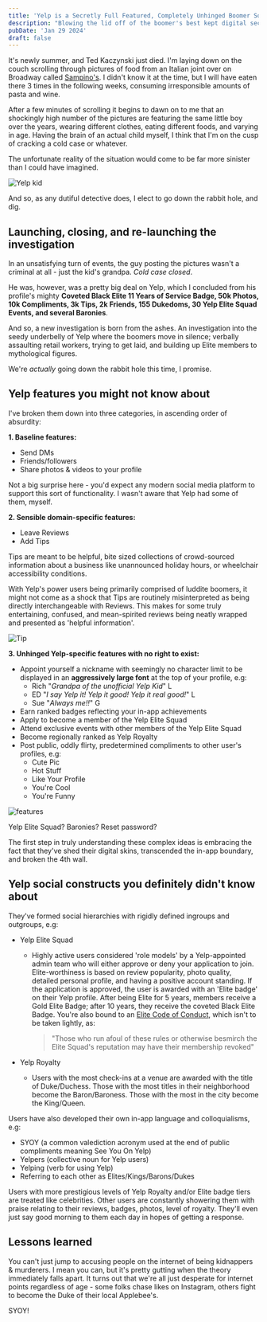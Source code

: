 ```yaml
---
title: 'Yelp is a Secretly Full Featured, Completely Unhinged Boomer Social Media Platform'
description: "Blowing the lid off of the boomer's best kept digital secret"
pubDate: 'Jan 29 2024'
draft: false
---
```


It's newly summer, and Ted Kaczynski just died. I'm laying down on the couch scrolling through pictures of food from an Italian joint over on Broadway called <a href="https://www.yelp.com/biz_photos/sampinos-kitchen-at-joe-martys-sacramento-2" target="_blank">Sampino's</a>.
I didn't know it at the time, but I will have eaten there 3 times in the following weeks, consuming irresponsible
amounts of pasta and wine.

After a few minutes of scrolling it begins to dawn on to me that an shockingly high number of
the pictures are featuring the same little boy over the years, wearing different clothes, eating different foods, and varying in age.
Having the brain of an actual child myself, I think that I'm on the cusp of cracking a cold case or whatever.

The unfortunate reality of the situation would come to be far more sinister than I could have imagined.

![Yelp kid](/yelp-kid.png)

And so, as any dutiful detective does, I elect to go down the rabbit hole, and dig.

## Launching, closing, and re-launching the investigation

In an unsatisfying turn of events, the guy posting the pictures wasn't a criminal at
all - just the kid's grandpa. _Cold case closed_.

He was, however, was a pretty big deal on Yelp, which I concluded from his profile's mighty
**Coveted Black Elite 11 Years of Service Badge, 50k Photos, 10k Compliments, 3k Tips, 2k Friends, 155 Dukedoms, 30 Yelp Elite Squad Events, and several Baronies**.

And so, a new investigation is born from the ashes. An investigation into the seedy underbelly of Yelp where the boomers move in silence;
verbally assaulting retail workers, trying to get laid, and building up Elite members to mythological figures.

We're _actually_ going down the rabbit hole this time, I promise.

## Yelp features you might not know about

I've broken them down into three categories, in ascending order of absurdity:

**1. Baseline features:**

- Send DMs
- Friends/followers
- Share photos & videos to your profile

Not a big surprise here - you'd expect any modern social media platform to support this sort of functionality.
I wasn't aware that Yelp had some of them, myself.

**2. Sensible domain-specific features:**

- Leave Reviews
- Add Tips

Tips are meant to be helpful, bite sized collections of crowd-sourced information
about a business like unannounced holiday hours, or wheelchair accessibility conditions.

With Yelp's power users being primarily comprised of luddite boomers, it might not come as a shock that Tips are routinely misinterpreted as
being directly interchangeable with Reviews. This makes for some truly entertaining, confused, and mean-spirited reviews being neatly wrapped and presented
as 'helpful information'.

![Tip](/tip.jpg)

**3. Unhinged Yelp-specific features with no right to exist:**

- Appoint yourself a nickname with seemingly no character limit to be displayed in an **aggressively large font** at the top of your profile, e.g:
  - Rich "_Grandpa of the unofficial Yelp Kid_" L
  - ED "_I say Yelp it! Yelp it good! Yelp it real good!_" L
  - Sue "_Always me!!_" G
- Earn ranked badges reflecting your in-app achievements
- Apply to become a member of the Yelp Elite Squad
- Attend exclusive events with other members of the Yelp Elite Squad
- Become regionally ranked as Yelp Royalty
- Post public, oddly flirty, predetermined compliments to other user's profiles, e.g:
  - Cute Pic
  - Hot Stuff
  - Like Your Profile
  - You're Cool
  - You're Funny

![features](/features.png)

Yelp Elite Squad? Baronies? Reset password?

The first step in truly understanding these complex ideas is embracing the fact that they've
shed their digital skins, transcended the in-app boundary, and broken the 4th wall.

## Yelp social constructs you definitely didn't know about

They've formed social hierarchies with rigidly defined ingroups and outgroups, e.g:

- Yelp Elite Squad

  - Highly active users considered 'role models' by a Yelp-appointed admin team who will either approve or deny your application to join. Elite-worthiness is based on review popularity, photo quality, detailed personal profile, and having a positive account standing. If the application is approved, the user is awarded with an 'Elite badge' on their Yelp profile. After being Elite for 5 years, members receive a Gold Elite Badge; after 10 years, they receive the coveted Black Elite Badge. You're also bound to an <a href="https://www.yelp-support.com/article/What-is-Yelps-Elite-Squad?l=en_US" target="_blank">Elite Code of Conduct</a>, which isn't to be taken lightly, as:

    > "Those who run afoul of these rules or otherwise besmirch the Elite Squad's reputation may have their membership revoked"

- Yelp Royalty
  - Users with the most check-ins at a venue are awarded with the title of Duke/Duchess. Those with the most titles in their neighborhood become the Baron/Baroness. Those with the most in the city become the King/Queen.

Users have also developed their own in-app language and colloquialisms, e.g:

- SYOY (a common valediction acronym used at the end of public compliments meaning See You On Yelp)
- Yelpers (collective noun for Yelp users)
- Yelping (verb for using Yelp)
- Referring to each other as Elites/Kings/Barons/Dukes

Users with more prestigious levels of Yelp Royalty and/or Elite badge tiers are treated like celebrities. Other users are constantly showering them with praise relating to their reviews, badges, photos, level of royalty. They'll even just say good morning to them each day in hopes of getting a response.

## Lessons learned

You can't just jump to accusing people on the internet of being kidnappers & murderers. I mean you can, but it's pretty gutting when the theory immediately falls apart. It turns out that we're all just desperate for internet points regardless of age - some folks chase likes on Instagram, others fight to become the Duke of their local Applebee's.

SYOY!

